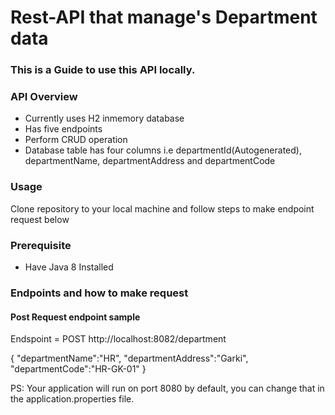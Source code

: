 # Rest-API that manage's Department data

### This is a Guide to use this API locally. 

### API Overview
* Currently uses H2 inmemory database
* Has five endpoints
* Perform CRUD operation
* Database table has four columns i.e departmentId(Autogenerated),
  departmentName, departmentAddress and departmentCode

### Usage
Clone repository to your local machine and follow 
steps to make endpoint request below 

### Prerequisite
* Have Java 8 Installed

### Endpoints and how to make request

#### Post Request endpoint sample

Endspoint = POST http://localhost:8082/department

{
"departmentName":"HR",
"departmentAddress":"Garki",
"departmentCode":"HR-GK-01"
}


PS: Your application will run on port 8080 by default, 
you can change that in the application.properties file.


 

